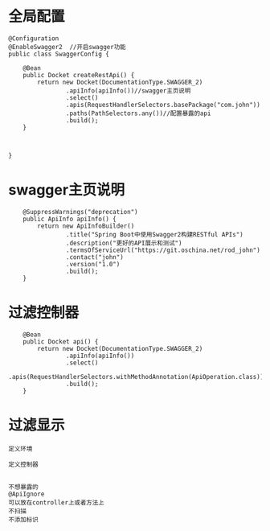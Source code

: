 

# 全局配置

```
@Configuration
@EnableSwagger2  //开启swagger功能
public class SwaggerConfig {

    @Bean
    public Docket createRestApi() {
        return new Docket(DocumentationType.SWAGGER_2)
                .apiInfo(apiInfo())//swagger主页说明
                .select()
                .apis(RequestHandlerSelectors.basePackage("com.john"))
                .paths(PathSelectors.any())//配置暴露的api
                .build();
    }



}
```


# swagger主页说明

```
    @SuppressWarnings("deprecation")
    public ApiInfo apiInfo() {
        return new ApiInfoBuilder()
                .title("Spring Boot中使用Swagger2构建RESTful APIs")
                .description("更好的API展示和测试")
                .termsOfServiceUrl("https://git.oschina.net/rod_john")
                .contact("john")
                .version("1.0")
                .build();
    }
```




# 过滤控制器

```
	@Bean
	public Docket api() {
		return new Docket(DocumentationType.SWAGGER_2)
				.apiInfo(apiInfo())
				.select()
				.apis(RequestHandlerSelectors.withMethodAnnotation(ApiOperation.class))
				.build();
	}
```


# 过滤显示

    
    定义环境 
    
    定义控制器
    
    
    不想暴露的
    @ApiIgnore
    可以放在controller上或者方法上
    不扫描
    不添加标识